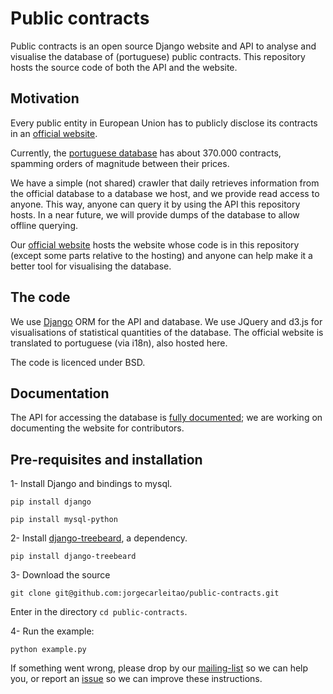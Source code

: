 # Public contracts

Public contracts is an open source Django website and API to analyse and visualise the database of (portuguese) public contracts.
This repository hosts the source code of both the API and the website.

## Motivation

Every public entity in European Union has to publicly disclose its
contracts in an [official website](http://simap.europa.eu/supplier/national-procurement-databases/index_en.htm).

Currently, the [portuguese database](http://www.base.gov.pt/base2/) has about 370.000 contracts,
spamming orders of magnitude between their prices.

We have a simple (not shared) crawler that daily retrieves information from the official database to a database we host,
and we provide read access to anyone. This way, anyone can query it by using the API
this repository hosts. In a near future, we will provide dumps of the database to allow offline querying.

Our [official website](http://contratos.publicos.pt) hosts the website whose code is in this repository (except some
parts relative to the hosting) and anyone can help make it a better tool for visualising the database.

## The code

We use [Django](https://www.djangoproject.com/) ORM for the API and database. We use JQuery and d3.js for visualisations of statistical quantities of the database.
The official website is translated to portuguese (via i18n), also hosted here.

The code is licenced under BSD.

## Documentation

The API for accessing the database is [fully documented](http://127.0.0.1:8000/static/html/index.html);
we are working on documenting the website for contributors.

## Pre-requisites and installation

1- Install Django and bindings to mysql.

`pip install django`

`pip install mysql-python` 

2- Install [django-treebeard](https://github.com/tabo/django-treebeard), a dependency.

`pip install django-treebeard`

3- Download the source

`git clone git@github.com:jorgecarleitao/public-contracts.git`

Enter in the directory `cd public-contracts`.

4- Run the example:

`python example.py`

If something went wrong, please drop by our [mailing-list](https://groups.google.com/forum/#!forum/public-contracts) so we can help you, or report an [issue](https://github.com/jorgecarleitao/public-contracts/issues)
so we can improve these instructions.

